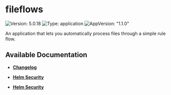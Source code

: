 # fileflows

![Version: 5.0.18](https://img.shields.io/badge/Version-5.0.18-informational?style=flat-square) ![Type: application](https://img.shields.io/badge/Type-application-informational?style=flat-square) ![AppVersion: "1.1.0"](https://img.shields.io/badge/AppVersion-"1.1.0"-informational?style=flat-square)

An application that lets you automatically process files through a simple rule flow.

## Available Documentation

- [**Changelog**](CHANGELOG)

- [**Helm Security**](container-security)

- [**Helm Security**](helm-security)

